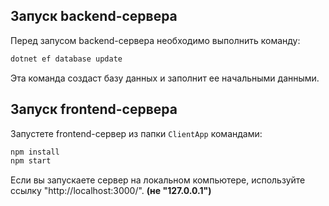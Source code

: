 ﻿## Запуск backend-сервера

Перед запусом backend-сервера необходимо выполнить команду:
```bash
dotnet ef database update
```
Эта команда создаст базу данных и заполнит ее начальными данными.

## Запуск frontend-сервера
Запустете frontend-сервер из папки `ClientApp` командами:
```bash
npm install
npm start
```

Если вы запускаете сервер на локальном компьютере, используйте ссылку "http://localhost:3000/". **(не "127.0.0.1")**